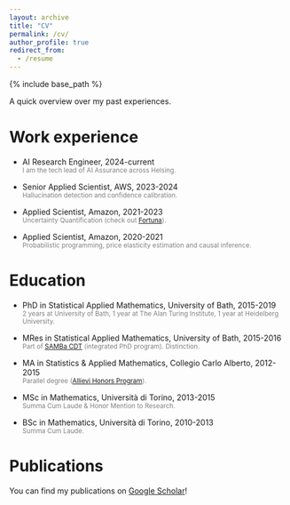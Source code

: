 ```yaml
---
layout: archive
title: "CV"
permalink: /cv/
author_profile: true
redirect_from:
  - /resume
---
```


{% include base_path %}

A quick overview over my past experiences.

Work experience
======
* AI Research Engineer, 2024-current  
  <span style="color:grey"><sub>I am the tech lead of AI Assurance across Helsing.</sub></span>

* Senior Applied Scientist, AWS, 2023-2024  
  <span style="color:grey"><sub>Hallucination detection and confidence calibration.</sub></span>

* Applied Scientist, Amazon, 2021-2023  
  <span style="color:grey"><sub>Uncertainty Quantification (check out [Fortuna](https://github.com/awslabs/fortuna)).</sub></span>

* Applied Scientist, Amazon, 2020-2021  
  <span style="color:grey"><sub>Probabilistic programming, price elasticity estimation and causal inference.</sub></span>

Education
======
* PhD in Statistical Applied Mathematics, University of Bath, 2015-2019  
  <span style="color:grey"><sub>2 years at University of Bath, 1 year at The Alan Turing Institute, 1 year at Heidelberg University.</sub></span>

* MRes in Statistical Applied Mathematics, University of Bath, 2015-2016  
  <span style="color:grey"><sub>Part of [SAMBa CDT](https://samba.ac.uk/) (integrated PhD program). Distinction.</sub></span>

* MA in Statistics & Applied Mathematics, Collegio Carlo Alberto, 2012-2015  
  <span style="color:grey"><sub>Parallel degree ([Allievi Honors Program](https://www.carloalberto.org/education/allievi-honors-program/)).</sub></span>

* MSc in Mathematics, Università di Torino, 2013-2015  
  <span style="color:grey"><sub>Summa Cum Laude & Honor Mention to Research.</sub></span>

* BSc in Mathematics, Università di Torino, 2010-2013  
  <span style="color:grey"><sub>Summa Cum Laude.</sub></span>

Publications
======
  You can find my publications on [Google Scholar](https://scholar.google.com/citations?user=68BNz2EAAAAJ&hl=en)!
  

